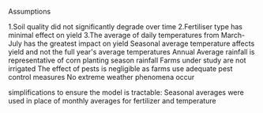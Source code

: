 Assumptions

1.Soil quality did not significantly degrade over time
2.Fertiliser type has minimal effect on yield
3.The average of daily temperatures from March-July has the greatest impact on yield
Seasonal average temperature affects yield and not the full year's average temperatures
Annual Average rainfall is representative of corn planting season rainfall
Farms under study are not irrigated
The effect of pests is negligible as farms use adequate pest control measures
No extreme weather phenomena occur 

simplifications
to ensure the model is tractable:
Seasonal averages were used in place of monthly averages for fertilizer and temperature
